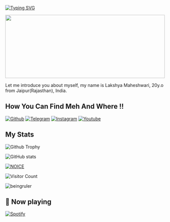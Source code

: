 [![Typing SVG](https://readme-typing-svg.herokuapp.com/?lines=Welcome+To+Lakshya's+Github+Profile)](https://github.com/beingruler)

<div align="center">
<img src="https://rishavanand.github.io/static/images/greetings.gif" align="center" style="width: 100%; height:200px" />
</div>  

Let me introduce you about myself, my name is Lakshya Maheshwari, 20y.o from Jaipur(Rajasthan), India.

## How You Can Find Meh And Where !!

[![Github](https://img.shields.io/badge/-Github-000000?style=for-the-badge&logo=Github&logoColor=white)](https://github.com/beingruler)
[![Telegram](https://img.shields.io/badge/Telegram-2CA5E0?style=for-the-badge&logo=telegram&logoColor=white)](https://telegram.me/beingruler)
[![Instagram](https://img.shields.io/badge/Instagram-FF1493?style=for-the-badge&logo=instagram&logoColor=white)](https://instagram.com/lakxhya.maheshwari)
[![Youtube](https://img.shields.io/badge/Youtube-FF0000?style=for-the-badge&logo=youtube&logoColor=white)](https://youtube.com/@Wichardff)


## My Stats
![Github Trophy](https://github-profile-trophy.vercel.app/?username=beingruler)

![ GitHub stats](https://github-readme-stats.vercel.app/api?username=beingruler&show_icons=true&theme=tokyonight)

[![NOICE](https://github-readme-stats.vercel.app/api/top-langs/?username=beingruler&layout=compact&theme=midnight-purple&hide=Css)](https://github.com/beingruler)

![Visitor Count](https://profile-counter.glitch.me/beingruler/count.svg)


<p><img align="center" src="https://github-readme-streak-stats.herokuapp.com/?user=2amthought&" alt="beingruler" /></p>

## 🎵 Now playing

[![Spotify](https://spotify-readme-3s61yj059-xditya.vercel.app/api/spotify)](https://open.spotify.com/user/on84l0syf9y9m2m84unz4h8uq)
